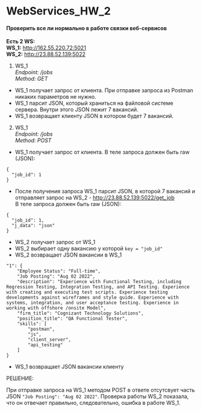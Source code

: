 # WebServices_HW_2

#### Проверить все ли нормально в работе связки веб-сервисов

**Есть 2 WS:**     
**WS_1:** http://162.55.220.72:5021   
**WS_2:** http://23.88.52.139:5022 

1. WS_1  
*Endpoint: /jobs  
Method: GET*   

- WS_1 получает запрос от клиента. При отправке запроса из Postman никаких параметров не нужно.
- WS_1 парсит JSON, который храниться на файловой системе сервера. Внутри этого JSON лежит 7 вакансий.
- WS_1 возвращает клиенту JSON в котором будет 7 вакансий.

2. WS_1  
*Endpoint: /jobs  
Method: POST*  

- WS_1 получает запрос от клиента.
В теле запроса должен быть raw (JSON): 
```
{
  "job_id": 1
}
```
- После получения запроса WS_1 парсит JSON, в которой 7 вакансий и отправляет запрос на WS_2 - http://23.88.52.139:5022/get_job  
В теле запроса должен быть raw (JSON):
```
{
  "job_id": 1, 
  "j_data": "json"
}
```
- WS_2 получает запрос от WS_1
- WS_2 выбирает одну вакансию у которой `key = "job_id"`
- WS_2 возвращает JSON вакансии в WS_1
```
"1": {
    "Employee Status": "Full-time",
    "Job Posting": "Aug 02 2022",
    "description": "Experience with Functional Testing, including Regression Testing, Integration Testing, and API Testing. Experience with creating and executing test scripts. Experience testing developments against wireframes and style guide. Experience with systems, integration, and user acceptance testing. Experience in working with offshore /onsite Model",
    "firm_title": "Cognizant Technology Solutions",
    "position_title": "QA Functional Tester",
    "skills": [
        "postman",
        "js",
        "client_server",
        "api_testing"
    ]
}
```
- WS_1 возвращает JSON вакансии клиенту

РЕШЕНИЕ:

При отправке запроса на WS_1 методом POST в ответе отсутсвует часть JSON `"Job Posting": "Aug 02 2022"`. Проверка работы WS_2 показала, что он отвечает правильно, следовательно, ошибка в работе WS_1.
